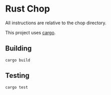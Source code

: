 # Rust Chop

All instructions are relative to the chop directory.

This project uses [cargo](https://crates.io/).

## Building

```
cargo build
```

## Testing

```
cargo test
```
